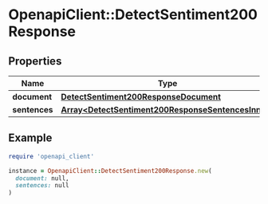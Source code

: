 # OpenapiClient::DetectSentiment200Response

## Properties

| Name | Type | Description | Notes |
| ---- | ---- | ----------- | ----- |
| **document** | [**DetectSentiment200ResponseDocument**](DetectSentiment200ResponseDocument.md) |  | [optional] |
| **sentences** | [**Array&lt;DetectSentiment200ResponseSentencesInner&gt;**](DetectSentiment200ResponseSentencesInner.md) |  | [optional] |

## Example

```ruby
require 'openapi_client'

instance = OpenapiClient::DetectSentiment200Response.new(
  document: null,
  sentences: null
)
```

